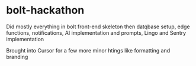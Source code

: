 # bolt-hackathon

Did mostly everything in bolt front-end skeleton then datqbase setup, edge functions, notifications, AI implementation and prompts, Lingo and Sentry implementation

Brought into Cursor for a few more minor htings like formatting and branding

